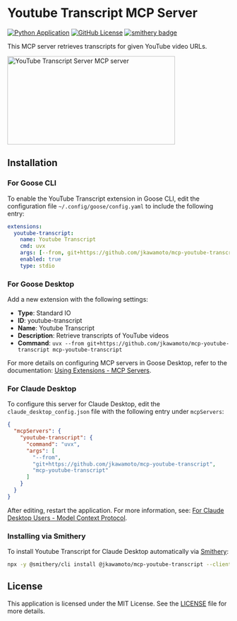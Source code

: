 # Youtube Transcript MCP Server
[![Python Application](https://github.com/jkawamoto/mcp-youtube-transcript/actions/workflows/python-app.yaml/badge.svg)](https://github.com/jkawamoto/mcp-youtube-transcript/actions/workflows/python-app.yaml)
[![GitHub License](https://img.shields.io/github/license/jkawamoto/mcp-youtube-transcript)](https://github.com/jkawamoto/mcp-youtube-transcript/blob/main/LICENSE)
[![smithery badge](https://smithery.ai/badge/@jkawamoto/mcp-youtube-transcript)](https://smithery.ai/server/@jkawamoto/mcp-youtube-transcript)

This MCP server retrieves transcripts for given YouTube video URLs.

<a href="https://glama.ai/mcp/servers/of3kwtmlqp"><img width="380" height="200" src="https://glama.ai/mcp/servers/of3kwtmlqp/badge" alt="YouTube Transcript Server MCP server" /></a>

## Installation

### For Goose CLI
To enable the YouTube Transcript extension in Goose CLI,
edit the configuration file `~/.config/goose/config.yaml` to include the following entry:

```yaml
extensions:
  youtube-transcript:
    name: Youtube Transcript
    cmd: uvx
    args: [--from, git+https://github.com/jkawamoto/mcp-youtube-transcript, mcp-youtube-transcript]
    enabled: true
    type: stdio
```

### For Goose Desktop
Add a new extension with the following settings:

- **Type**: Standard IO
- **ID**: youtube-transcript
- **Name**: Youtube Transcript
- **Description**: Retrieve transcripts of YouTube videos
- **Command**: `uvx --from git+https://github.com/jkawamoto/mcp-youtube-transcript mcp-youtube-transcript`

For more details on configuring MCP servers in Goose Desktop,
refer to the documentation:
[Using Extensions - MCP Servers](https://block.github.io/goose/docs/getting-started/using-extensions#mcp-servers).

### For Claude Desktop
To configure this server for Claude Desktop, edit the `claude_desktop_config.json` file with the following entry under
`mcpServers`:

```json
{
  "mcpServers": {
    "youtube-transcript": {
      "command": "uvx",
      "args": [
        "--from",
        "git+https://github.com/jkawamoto/mcp-youtube-transcript",
        "mcp-youtube-transcript"
      ]
    }
  }
}
```
After editing, restart the application.
For more information,
see: [For Claude Desktop Users - Model Context Protocol](https://modelcontextprotocol.io/quickstart/user).

### Installing via Smithery
To install Youtube Transcript for Claude Desktop automatically via [Smithery](https://smithery.ai/server/@jkawamoto/mcp-youtube-transcript):

```bash
npx -y @smithery/cli install @jkawamoto/mcp-youtube-transcript --client claude
```

## License

This application is licensed under the MIT License. See the [LICENSE](LICENSE) file for more details.
